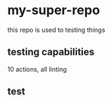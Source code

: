 # my-super-repo
this repo is used to testing things

## testing capabilities

10 actions, all linting

## test
